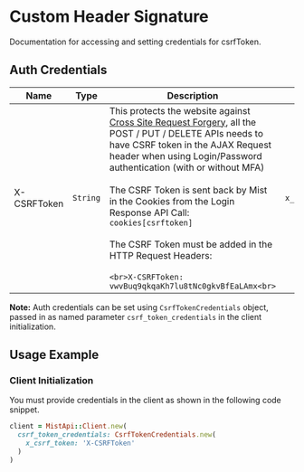 
# Custom Header Signature



Documentation for accessing and setting credentials for csrfToken.

## Auth Credentials

| Name | Type | Description | Getter |
|  --- | --- | --- | --- |
| X-CSRFToken | `String` | This protects the website against [Cross Site Request Forgery](http://en.wikipedia.org/wiki/Cross-site_request_forgery), all the POST / PUT / DELETE APIs needs to have CSRF token in the AJAX Request header when using Login/Password authentication (with or without MFA)<br><br>The CSRF Token is sent back by Mist in the Cookies from the Login Response API Call:<br>`cookies[csrftoken]`<br><br>The CSRF Token must be added in the HTTP Request Headers:<br><br>```<br>X-CSRFToken: vwvBuq9qkqaKh7lu8tNc0gkvBfEaLAmx<br>``` | `x_csrf_token` |



**Note:** Auth credentials can be set using `CsrfTokenCredentials` object, passed in as named parameter `csrf_token_credentials` in the client initialization.

## Usage Example

### Client Initialization

You must provide credentials in the client as shown in the following code snippet.

```ruby
client = MistApi::Client.new(
  csrf_token_credentials: CsrfTokenCredentials.new(
    x_csrf_token: 'X-CSRFToken'
  )
)
```


